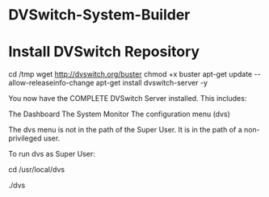 # DVSwitch-System-Builder


# Install DVSwitch Repository

cd /tmp
wget http://dvswitch.org/buster
chmod +x buster
apt-get update --allow-releaseinfo-change
apt-get install dvswitch-server -y

You now have the COMPLETE DVSwitch Server installed. This includes:

The Dashboard
The System Monitor
The configuration menu (dvs)

The dvs menu is not in the path of the Super User. It is in the path of a non-privileged user.

To run dvs as Super User:

cd /usr/local/dvs

./dvs
